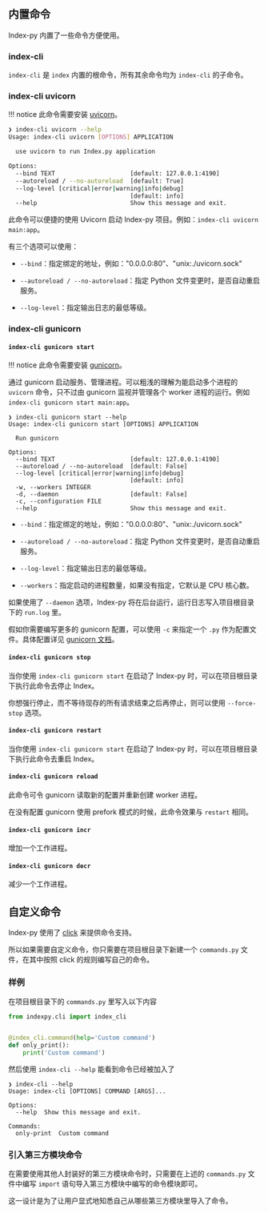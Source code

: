 ## 内置命令

Index-py 内置了一些命令方便使用。

### index-cli

`index-cli` 是 `index` 内置的根命令，所有其余命令均为 `index-cli` 的子命令。

### index-cli uvicorn

!!! notice
    此命令需要安装 [uvicorn](https://www.uvicorn.org/)。

```bash
❯ index-cli uvicorn --help
Usage: index-cli uvicorn [OPTIONS] APPLICATION

  use uvicorn to run Index.py application

Options:
  --bind TEXT                     [default: 127.0.0.1:4190]
  --autoreload / --no-autoreload  [default: True]
  --log-level [critical|error|warning|info|debug]
                                  [default: info]
  --help                          Show this message and exit.
```

此命令可以便捷的使用 Uvicorn 启动 Index-py 项目。例如：`index-cli uvicorn main:app`。

有三个选项可以使用：

- `--bind`：指定绑定的地址，例如："0.0.0.0:80"、"unix:./uvicorn.sock"

- `--autoreload / --no-autoreload`：指定 Python 文件变更时，是否自动重启服务。

- `--log-level`：指定输出日志的最低等级。

### index-cli gunicorn

#### `index-cli gunicorn start`

!!! notice
    此命令需要安装 [gunicorn](https://gunicorn.org/)。

通过 gunicorn 启动服务、管理进程。可以粗浅的理解为能启动多个进程的 `uvicorn` 命令，只不过由 gunicorn 监视并管理各个 worker 进程的运行。例如 `index-cli gunicorn start main:app`。

```
❯ index-cli gunicorn start --help
Usage: index-cli gunicorn start [OPTIONS] APPLICATION

  Run gunicorn

Options:
  --bind TEXT                     [default: 127.0.0.1:4190]
  --autoreload / --no-autoreload  [default: False]
  --log-level [critical|error|warning|info|debug]
                                  [default: info]
  -w, --workers INTEGER
  -d, --daemon                    [default: False]
  -c, --configuration FILE
  --help                          Show this message and exit.
```

- `--bind`：指定绑定的地址，例如："0.0.0.0:80"、"unix:./uvicorn.sock"

- `--autoreload / --no-autoreload`：指定 Python 文件变更时，是否自动重启服务。

- `--log-level`：指定输出日志的最低等级。

- `--workers`：指定启动的进程数量，如果没有指定，它默认是 CPU 核心数。

如果使用了 `--daemon` 选项，Index-py 将在后台运行，运行日志写入项目根目录下的 `run.log` 里。

假如你需要编写更多的 gunicorn 配置，可以使用 `-c` 来指定一个 `.py` 作为配置文件。具体配置详见 [gunicorn 文档](http://docs.gunicorn.org/en/latest/configure.html#configuration-file)。

#### `index-cli gunicorn stop`

当你使用 `index-cli gunicorn start` 在启动了 Index-py 时，可以在项目根目录下执行此命令去停止 Index。

你想强行停止，而不等待现存的所有请求结束之后再停止，则可以使用 `--force-stop` 选项。

#### `index-cli gunicorn restart`

当你使用 `index-cli gunicorn start` 在启动了 Index-py 时，可以在项目根目录下执行此命令去重启 Index。

#### `index-cli gunicorn reload`

此命令可令 gunicorn 读取新的配置并重新创建 worker 进程。

在没有配置 gunicorn 使用 prefork 模式的时候，此命令效果与 `restart` 相同。

#### `index-cli gunicorn incr`

增加一个工作进程。

#### `index-cli gunicorn decr`

减少一个工作进程。

## 自定义命令

Index-py 使用了 [click](https://palletsprojects.com/p/click/) 来提供命令支持。

所以如果需要自定义命令，你只需要在项目根目录下新建一个 `commands.py` 文件，在其中按照 click 的规则编写自己的命令。

### 样例

在项目根目录下的 `commands.py` 里写入以下内容

```python
from indexpy.cli import index_cli


@index_cli.command(help='Custom command')
def only_print():
    print('Custom command')
```

然后使用 `index-cli --help` 能看到命令已经被加入了

```
❯ index-cli --help
Usage: index-cli [OPTIONS] COMMAND [ARGS]...

Options:
  --help  Show this message and exit.

Commands:
  only-print  Custom command
```

### 引入第三方模块命令

在需要使用其他人封装好的第三方模块命令时，只需要在上述的 `commands.py` 文件中编写 `import` 语句导入第三方模块中编写的命令模块即可。

这一设计是为了让用户显式地知悉自己从哪些第三方模块里导入了命令。
